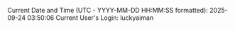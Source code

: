 Current Date and Time (UTC - YYYY-MM-DD HH:MM:SS formatted): 2025-09-24 03:50:06
Current User's Login: luckyaiman
